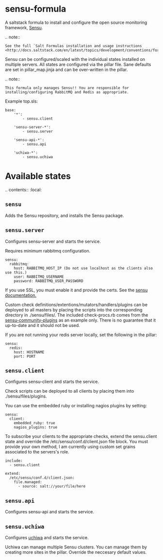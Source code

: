 sensu-formula
================

A saltstack formula to install and configure the open source monitoring framework, [Sensu](http://sensuapp.org/).


..  note::

    See the full `Salt Formulas installation and usage instructions
    <http://docs.saltstack.com/en/latest/topics/development/conventions/formulas.html>`_.

Sensu can be configured/scaled with the individual states installed on multiple servers. All states are configured via the pillar file. Sane defaults are set in pillar_map.jinja and can be over-written in the pillar.

..  note::

    This formula only manages Sensu!! You are responsible for installing/configuring RabbitMQ and Redis as appropriate.

Example top.sls:
```
base:
    '*':
        - sensu.client 

    'sensu-server-*':
        - sensu.server

    'sensu-api-*':
        - sensu.api

    'uchiwa-*':
        - sensu.uchiwa
```

Available states
================

.. contents::
    :local:

``sensu``
------------

Adds the Sensu repository, and installs the Sensu package.

``sensu.server``
------------

Configures sensu-server and starts the service.

Requires minimum rabbitmq configuration. 
```
sensu:
  rabbitmq:
    host: RABBITMQ_HOST_IP (Do not use localhost as the clients also use this.)
    user: RABBITMQ_USERNAME
    password: RABBITMQ_USER_PASSWORD
```

If you use SSL, you must enable it and provide the certs. See the [sensu documentation.](http://sensuapp.org/docs/latest/certificates)

Custom check definitions/extentions/mutators/handlers/plugins can be deployed to all masters by placing the scripts into the corresponding directory in ./sensu/files/.
The included check-procs.rb comes from the [sensu-community-plugins](https://github.com/sensu/sensu-community-plugins) as an example only. There is no guarantee that it up-to-date and it should not be used.

If you are not running your redis server locally, set the following in the pillar:
```
sensu:
  redis:
    host: HOSTNAME
    port: PORT
```

``sensu.client``
------------

Configures sensu-client and starts the service.

Check scripts can be deployed to all clients by placing them into ./sensu/files/plugins.

You can use the embedded ruby or installing nagios plugins by setting:
```
sensu:
  client:
    embedded_ruby: true
    nagios_plugins: true
```

To subscribe your clients to the appropriate checks, extend the sensu.client state and override the /etc/sensu/conf.d/client.json file block. You must provide your own method, I am currently using custom set grains associated to the servers's role.

```
include:
  - sensu.client

extend:
  /etc/sensu/conf.d/client.json:
    file.managed:
      - source: salt://your/file/here
```

``sensu.api``
------------

Configures sensu-api and starts the service.

``sensu.uchiwa``
------------

Configures [uchiwa](http://sensuapp.org/docs/latest/dashboards_uchiwa) and starts the service.

Uchiwa can manage multiple Sensu clusters. You can manage them by creating more sites in the pillar. Override the neccesary default values.
